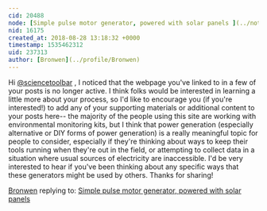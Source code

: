 ```yaml
---
cid: 20488
node: [Simple pulse motor generator, powered with solar panels ](../notes/sciencetoolbar/04-19-2018/simple-pulse-motor-generator-powered-with-solar-panels)
nid: 16175
created_at: 2018-08-28 13:18:32 +0000
timestamp: 1535462312
uid: 237313
author: [Bronwen](../profile/Bronwen)
---
```


Hi [@sciencetoolbar](/profile/sciencetoolbar) , I noticed that the webpage you've linked to in a few of your posts is no longer active. I think folks would be interested in learning a little more about your process, so I'd like to encourage you (if you're interested!) to add any of your supporting materials or additional content to your posts here-- the majority of the people using this site are working with environmental monitoring kits, but I think that power generation (especially alternative or DIY forms of power generation) is a really meaningful topic for people to consider, especially if they're thinking about ways to keep their tools running when they're out in the field, or attempting to collect data in a situation where usual sources of electricity are inaccessible. I'd be very interested to hear if you've been thinking about any specific ways that these generators might be used by others. Thanks for sharing!

[Bronwen](../profile/Bronwen) replying to: [Simple pulse motor generator, powered with solar panels ](../notes/sciencetoolbar/04-19-2018/simple-pulse-motor-generator-powered-with-solar-panels)

